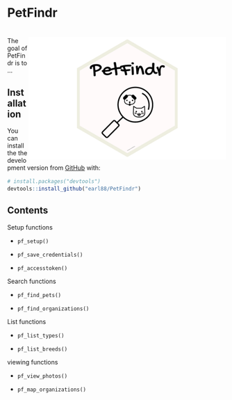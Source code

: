 
<!-- README.md is generated from README.Rmd. Please edit that file -->
PetFindr
========

<!-- badges: start -->
<img src='inst/logov3.png' align="right" height="281" /></a>
============================================================

<!-- badges: end -->
The goal of PetFindr is to ...

Installation
------------

You can install the the development version from [GitHub](https://github.com/) with:

``` r
# install.packages("devtools")
devtools::install_github("earl88/PetFindr")
```

Contents
--------

Setup functions

-   `pf_setup()`

-   `pf_save_credentials()`

-   `pf_accesstoken()`

Search functions

-   `pf_find_pets()`

-   `pf_find_organizations()`

List functions

-   `pf_list_types()`

-   `pf_list_breeds()`

viewing functions

-   `pf_view_photos()`

-   `pf_map_organizations()`
